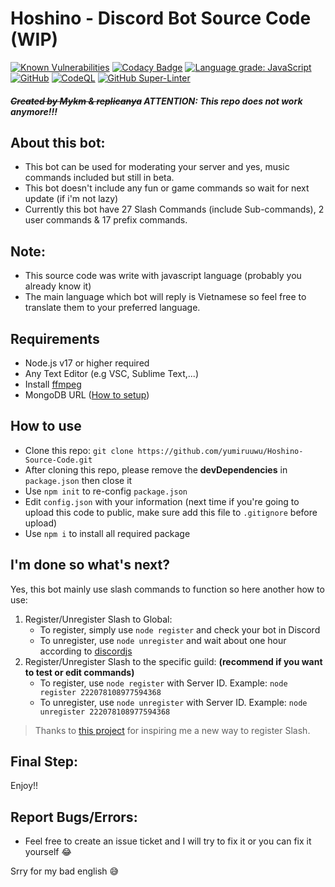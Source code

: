 # Hoshino - Discord Bot Source Code (WIP)
[![Known Vulnerabilities](https://img.shields.io/snyk/vulnerabilities/github/yumiruuwu/Hoshino-Source-Code?style=flat-square)](https://snyk.io/test/github/yumiruuwu/Hoshino-Source-Code) [![Codacy Badge](https://app.codacy.com/project/badge/Grade/d45bf290f635470490910eec57429502)](https://www.codacy.com/gh/yumiruuwu/Hoshino-Source-Code/dashboard?utm_source=github.com&amp;utm_medium=referral&amp;utm_content=yumiruuwu/Hoshino-Source-Code&amp;utm_campaign=Badge_Grade) [![Language grade: JavaScript](https://img.shields.io/lgtm/grade/javascript/g/yumiruuwu/Hoshino-Source-Code.svg?logo=lgtm&logoWidth=18)](https://lgtm.com/projects/g/yumiruuwu/Hoshino-Source-Code/context:javascript) [![GitHub](https://img.shields.io/github/license/yumiruuwu/Hoshino-Source-Code?style=flat-square)](https://github.com/yumiruuwu/Hoshino-Source-Code/blob/master/LICENSE) [![CodeQL](https://github.com/yumiruuwu/Hoshino-Source-Code/actions/workflows/codeql-analysis.yml/badge.svg)](https://github.com/yumiruuwu/Hoshino-Source-Code/actions/workflows/codeql-analysis.yml) [![GitHub Super-Linter](https://github.com/yumiruuwu/Hoshino-Source-Code/workflows/Lint%20Code%20Base/badge.svg)](https://github.com/marketplace/actions/super-linter) 

##### ~~Created by Mykm & replicanya~~ ATTENTION: This repo does not work anymore!!!

## About this bot:
- This bot can be used for moderating your server and yes, music commands included but still in beta.
- This bot doesn't include any fun or game commands so wait for next update (if i'm not lazy)
- Currently this bot have 27 Slash Commands (include Sub-commands), 2 user commands & 17 prefix commands.

## Note:
- This source code was write with javascript language (probably you already know it)
- The main language which bot will reply is Vietnamese so feel free to translate them to your preferred language.

## Requirements
- Node.js v17 or higher required
- Any Text Editor (e.g VSC, Sublime Text,...)
- Install [ffmpeg](https://www.ffmpeg.org)
- MongoDB URL ([How to setup](https://youtu.be/4X2qsZudLNY))

## How to use
- Clone this repo: `git clone https://github.com/yumiruuwu/Hoshino-Source-Code.git`
- After cloning this repo, please remove the **devDependencies** in `package.json` then close it
- Use `npm init` to re-config `package.json`
- Edit `config.json` with your information (next time if you're going to upload this code to public, make sure add this file to `.gitignore` before upload)
- Use `npm i` to install all required package

## I'm done so what's next?
Yes, this bot mainly use slash commands to function so here another how to use:
1. Register/Unregister Slash to Global:
    - To register, simply use `node register` and check your bot in Discord
    - To unregister, use `node unregister` and wait about one hour according to [discordjs](https://discordjs.guide/interactions/registering-slash-commands.html#global-commands)
2. Register/Unregister Slash to the specific guild: **(recommend if you want to test or edit commands)**
    - To register, use `node register` with Server ID. Example: `node register 222078108977594368`
    - To unregister, use `node unregister` with Server ID. Example: `node unregister 222078108977594368`
> Thanks to [this project](https://github.com/DankMemer/sniper) for inspiring me a new way to register Slash.

## Final Step:
Enjoy!!

## Report Bugs/Errors:
- Feel free to create an issue ticket and I will try to fix it or you can fix it yourself :joy:

Srry for my bad english :sweat_smile:
